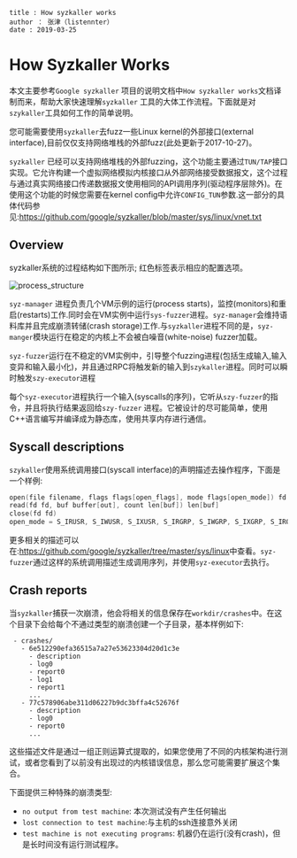 ```
title : How syzkaller works
author ： 张津（listennter）
date : 2019-03-25 
```

# How Syzkaller  Works

本文主要参考`Google syzkaller` 项目的说明文档中`How syzkaller works`文档译制而来，帮助大家快速理解`syzkaller` 工具的大体工作流程。下面就是对`szykaller`工具如何工作的简单说明。

您可能需要使用`syzkaller`去fuzz一些Linux kernel的外部接口(external interface),目前仅仅支持网络堆栈的外部fuzz(此处更新于2017-10-27)。

`syzkaller` 已经可以支持网络堆栈的外部fuzzing，这个功能主要通过`TUN/TAP`接口实现。它允许构建一个虚拟网络模拟内核接口从外部网络接受数据报文，这个过程与通过真实网络接口传递数据报文使用相同的API调用序列(驱动程序层除外)。在使用这个功能的时候您需要在kernel config中允许`CONFIG_TUN`参数.这一部分的具体代码参见:<https://github.com/google/syzkaller/blob/master/sys/linux/vnet.txt>

## Overview

syzkaller系统的过程结构如下图所示; 红色标签表示相应的配置选项。

![process_structure](../images/process_structure.png)

`syz-manager` 进程负责几个VM示例的运行(process starts)，监控(monitors)和重启(restarts)工作.同时会在VM实例中运行`sys-fuzzer`进程。`syz-manager`会维持语料库并且完成崩溃转储(crash storage)工作.与`syzkaller`进程不同的是，`syz-manger`模块运行在稳定的内核上不会被白噪音(white-noise) fuzzer加载。

`syz-fuzzer`运行在不稳定的VM实例中，引导整个fuzzing进程(包括生成输入,输入变异和输入最小化)，并且通过RPC将触发新的输入到`szykaller`进程。同时可以瞬时触发`szy-executor`进程

每个`syz-executor`进程执行一个输入(syscalls的序列)，它听从`szy-fuzzer`的指令，并且将执行结果返回给`szy-fuzzer` 进程。它被设计的尽可能简单，使用C++语言编写并编译成为静态库，使用共享内存进行通信。

## Syscall descriptions

`szykaller`使用系统调用接口(syscall interface)的声明描述去操作程序，下面是一个样例:

```c
open(file filename, flags flags[open_flags], mode flags[open_mode]) fd
read(fd fd, buf buffer[out], count len[buf]) len[buf]
close(fd fd)
open_mode = S_IRUSR, S_IWUSR, S_IXUSR, S_IRGRP, S_IWGRP, S_IXGRP, S_IROTH, S_IWOTH, S_IXOTH
```

更多相关的描述可以在:<https://github.com/google/syzkaller/tree/master/sys/linux>中查看。`syz-fuzzer`通过这样的系统调用描述生成调用序列，并使用`syz-executor`去执行。

## Crash reports

当`syzkaller`捕获一次崩溃，他会将相关的信息保存在`workdir/crashes`中。在这个目录下会给每个不通过类型的崩溃创建一个子目录，基本样例如下:

```
 - crashes/
   - 6e512290efa36515a7a27e53623304d20d1c3e
     - description
     - log0
     - report0
     - log1
     - report1
     ...
   - 77c578906abe311d06227b9dc3bffa4c52676f
     - description
     - log0
     - report0
     ...
```

这些描述文件是通过一组正则运算式提取的，如果您使用了不同的内核架构进行测试，或者您看到了以前没有出现过的内核错误信息，那么您可能需要扩展这个集合。

下面提供三种特殊的崩溃类型:

- `no output from test machine`: 本次测试没有产生任何输出
- `lost connection to test machine`:与主机的ssh连接意外关闭
- `test machine is not executing programs`: 机器仍在运行(没有crash)，但是长时间没有运行测试程序。

